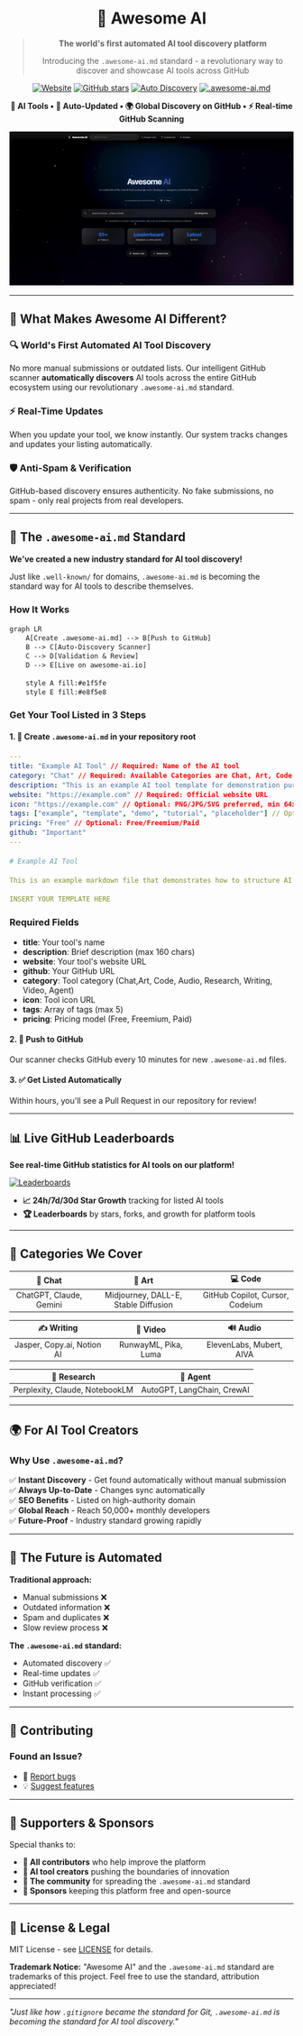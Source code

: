 <div align="center">

#  🌟 Awesome AI

> **The world's first automated AI tool discovery platform**
> 
> Introducing the `.awesome-ai.md` standard - a revolutionary way to discover and showcase AI tools across GitHub

[![Website](https://img.shields.io/badge/🌐_awesome--ai.io-4f46e5?style=for-the-badge&logoColor=white)](https://awesome-ai.io)
[![GitHub stars](https://img.shields.io/github/stars/teodorgross/awesome-ai?style=for-the-badge&color=fbbf24)](https://github.com/teodorgross/awesome-ai/stargazers)
[![Auto Discovery](https://img.shields.io/badge/🔍_Auto_Discovery-LIVE-00d4aa?style=for-the-badge)](https://awesome-ai.io/arena)
[![.awesome-ai.md](https://img.shields.io/badge/📋_.awesome--ai.md-NEW_STANDARD-ff6b6b?style=for-the-badge)](https://github.com/teodorgross/awesome-ai#-the-awesome-aimd-standard)

**🚀 AI Tools • 🔄 Auto-Updated • 🌍 Global Discovery on GitHub • ⚡ Real-time GitHub Scanning**

![Awesome AI Demo](https://raw.githubusercontent.com/teodorgross/awesome-ai/refs/heads/main/demo.gif)

</div>

---

## 🌟 **What Makes Awesome AI Different?**

### **🔍 World's First Automated AI Tool Discovery**
No more manual submissions or outdated lists. Our intelligent GitHub scanner **automatically discovers** AI tools across the entire GitHub ecosystem using our revolutionary `.awesome-ai.md` standard.

### **⚡ Real-Time Updates**
When you update your tool, we know instantly. Our system tracks changes and updates your listing automatically.

### **🛡️ Anti-Spam & Verification**
GitHub-based discovery ensures authenticity. No fake submissions, no spam - only real projects from real developers.

---

## 🚀 **The `.awesome-ai.md` Standard**

**We've created a new industry standard for AI tool discovery!** 

Just like `.well-known/` for domains, `.awesome-ai.md` is becoming the standard way for AI tools to describe themselves.

### **How It Works**
```mermaid
graph LR
    A[Create .awesome-ai.md] --> B[Push to GitHub]
    B --> C[Auto-Discovery Scanner]
    C --> D[Validation & Review]
    D --> E[Live on awesome-ai.io]
    
    style A fill:#e1f5fe
    style E fill:#e8f5e8
```

### **Get Your Tool Listed in 3 Steps**

#### **1. 📝 Create `.awesome-ai.md` in your repository root**

```yaml
---
title: "Example AI Tool" // Required: Name of the AI tool
category: "Chat" // Required: Available Categories are Chat, Art, Code ,Writing ,Video ,Audio ,Code ,Research ,Agent
description: "This is an example AI tool template for demonstration purposes" // Required: Max 200 characters, brief description
website: "https://example.com" // Required: Official website URL
icon: "https://example.com" // Optional: PNG/JPG/SVG preferred, min 64x64px
tags: ["example", "template", "demo", "tutorial", "placeholder"] // Optional: Freely selectable, max 5 displayed
pricing: "Free" // Optional: Free/Freemium/Paid
github: "Important"
---

# Example AI Tool

This is an example markdown file that demonstrates how to structure AI tool descriptions for the Awesome AI platform.

INSERT YOUR TEMPLATE HERE

```

### Required Fields
- **title**: Your tool's name
- **description**: Brief description (max 160 chars)
- **website**: Your tool's website URL
- **github**: Your GitHub URL
- **category**: Tool category (Chat,Art, Code, Audio, Research, Writing, Video, Agent)
- **icon**: Tool icon URL
- **tags**: Array of tags (max 5)
- **pricing**: Pricing model (Free, Freemium, Paid)

#### **2. 🔄 Push to GitHub**
Our scanner checks GitHub every 10 minutes for new `.awesome-ai.md` files.

#### **3. ✅ Get Listed Automatically**
Within hours, you'll see a Pull Request in our repository for review!

---

## 📊 **Live GitHub Leaderboards**

**See real-time GitHub statistics for AI tools on our platform!**

[![Leaderboards](https://img.shields.io/badge/🏆_Visit_Leaderboards-awesome--ai.io/arena-4f46e5?style=for-the-badge)](https://awesome-ai.io/arena)

- **📈 24h/7d/30d Star Growth** tracking for listed AI tools
- **🏆 Leaderboards** by stars, forks, and growth for platform tools

---

## 🎯 **Categories We Cover**

<div align="center">

| 🤖 **Chat** | 🎨 **Art** | 💻 **Code** |
|:---:|:---:|:---:|
| ChatGPT, Claude, Gemini | Midjourney, DALL-E, Stable Diffusion | GitHub Copilot, Cursor, Codeium |

| ✍️ **Writing** | 🎥 **Video** | 🔊 **Audio** |
|:---:|:---:|:---:|
| Jasper, Copy.ai, Notion AI | RunwayML, Pika, Luma | ElevenLabs, Mubert, AIVA |

| 🔬 **Research** | 🤖 **Agent** |
|:---:|:---:|
| Perplexity, Claude, NotebookLM | AutoGPT, LangChain, CrewAI

</div>

---

## 🌍 **For AI Tool Creators**

### **Why Use `.awesome-ai.md`?**

✅ **Instant Discovery** - Get found automatically without manual submission  
✅ **Always Up-to-Date** - Changes sync automatically  
✅ **SEO Benefits** - Listed on high-authority domain  
✅ **Global Reach** - Reach 50,000+ monthly developers  
✅ **Future-Proof** - Industry standard growing rapidly  

---

## 🚀 **The Future is Automated**

**Traditional approach:**
- Manual submissions ❌
- Outdated information ❌  
- Spam and duplicates ❌
- Slow review process ❌

**The `.awesome-ai.md` standard:**
- Automated discovery ✅
- Real-time updates ✅
- GitHub verification ✅
- Instant processing ✅

---

## 🤝 **Contributing**

### **Found an Issue?**
- 🐛 [Report bugs](https://github.com/teodorgross/awesome-ai/issues/new?template=bug_report.md)
- 💡 [Suggest features](https://github.com/teodorgross/awesome-ai/issues/new?template=feature_request.md)



---

## 🙏 **Supporters & Sponsors**

Special thanks to:

- **🌟 All contributors** who help improve the platform
- **🤖 AI tool creators** pushing the boundaries of innovation  
- **👥 The community** for spreading the `.awesome-ai.md` standard
- **💖 Sponsors** keeping this platform free and open-source

---

## 📄 **License & Legal**

MIT License - see [LICENSE](LICENSE) for details.

**Trademark Notice:** "Awesome AI" and the `.awesome-ai.md` standard are trademarks of this project. Feel free to use the standard, attribution appreciated!

---



*"Just like how `.gitignore` became the standard for Git, `.awesome-ai.md` is becoming the standard for AI tool discovery."*

</div>

